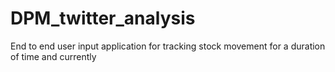 # DPM_twitter_analysis
End to end user input application for tracking stock movement for a duration of time and currently
